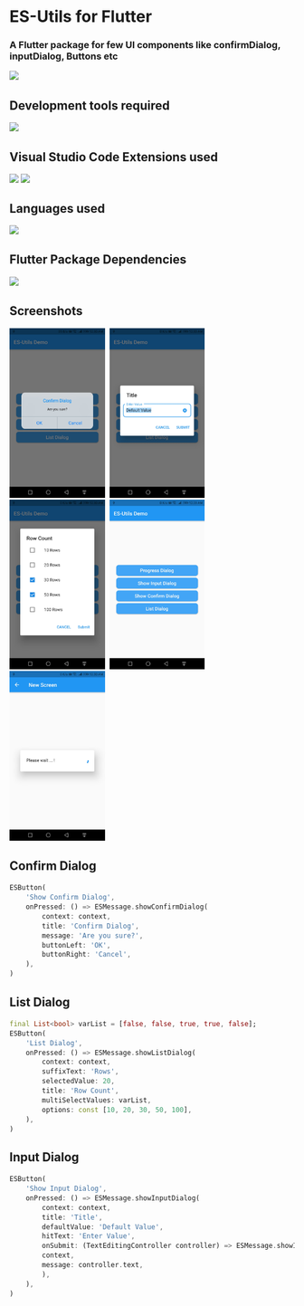 # ES-Utils for Flutter

### A Flutter package for few UI components like confirmDialog, inputDialog, Buttons etc 

 
[![](https://img.shields.io/pub/v/es_utils.svg)](https://pub.dartlang.org/packages/es_utils)


## Development tools required 
[![](https://img.shields.io/badge/Visual%20Studio%20Code-1.63-blue)](https://code.visualstudio.com/)

## Visual Studio Code Extensions used 
[![](https://img.shields.io/badge/Dart-2.12.0-blue)](https://marketplace.visualstudio.com/items?itemName=Dart-Code.dart-code)
[![](https://img.shields.io/badge/Flutter-2.8.0-blue)](https://marketplace.visualstudio.com/items?itemName=Dart-Code.flutter)

## Languages used 
![](https://img.shields.io/badge/Flutter-Dart-00979D)    

## Flutter Package Dependencies    
[![](https://img.shields.io/badge/URL_Launcher-v6.0.17-orange)](https://pub.dev/packages/url_launcher/versions/6.0.17) 


## Screenshots
<img src="https://raw.githubusercontent.com/ajumalp/flutter_es_utils/main/other/images/screenshots/scr-confirm.jpg" height="300">&nbsp;&nbsp;<img src="https://raw.githubusercontent.com/ajumalp/flutter_es_utils/main/other/images/screenshots/scr-input.jpg" height="300">&nbsp;&nbsp;<img src="https://raw.githubusercontent.com/ajumalp/flutter_es_utils/main/other/images/screenshots/scr-list.jpg" height="300">&nbsp;&nbsp;<img src="https://raw.githubusercontent.com/ajumalp/flutter_es_utils/main/other/images/screenshots/scr-main.jpg" height="300">&nbsp;&nbsp;<img src="https://raw.githubusercontent.com/ajumalp/flutter_es_utils/main/other/images/screenshots/scr-progress.jpg" height="300">
      
## Confirm Dialog 
```dart 
ESButton(
    'Show Confirm Dialog',
    onPressed: () => ESMessage.showConfirmDialog(
        context: context,
        title: 'Confirm Dialog',
        message: 'Are you sure?',
        buttonLeft: 'OK',
        buttonRight: 'Cancel',
    ),
)
```

## List Dialog 
```dart 
final List<bool> varList = [false, false, true, true, false];
ESButton(
    'List Dialog',
    onPressed: () => ESMessage.showListDialog(
        context: context,
        suffixText: 'Rows',
        selectedValue: 20,
        title: 'Row Count',
        multiSelectValues: varList,
        options: const [10, 20, 30, 50, 100],
    ),
)
```
## Input Dialog 
```dart
ESButton(
    'Show Input Dialog',
    onPressed: () => ESMessage.showInputDialog(
        context: context,
        title: 'Title',
        defaultValue: 'Default Value',
        hitText: 'Enter Value',
        onSubmit: (TextEditingController controller) => ESMessage.showInfoMessage(
        context,
        message: controller.text,
        ),
    ),
)
```
